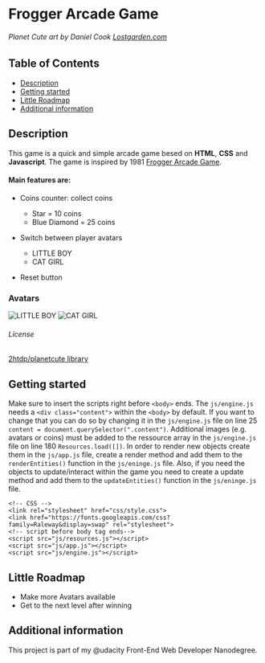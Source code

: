 # Frogger Arcade Game
###### Planet Cute art by Daniel Cook [Lostgarden.com](http://Lostgarden.com)

## Table of Contents

* [Description](#description)
* [Getting started](#getting-started)
* [Little Roadmap](#little-roadmap)
* [Additional information](#additional-information)

## Description

This game is a quick and simple arcade game besed on **HTML**, **CSS** and **Javascript**.
The game is inspired by 1981 [Frogger Arcade Game](https://en.wikipedia.org/wiki/Frogger).

#### Main features are:

 * Coins counter: collect coins
 	* Star = 10 coins
 	* Blue Diamond = 25 coins

 * Switch between player avatars
 	* LITTLE BOY
 	* CAT GIRL

 * Reset button

### Avatars

![LITTLE BOY](https://github.com/cintogia/frontend-nanodegree-arcade-game/tree/master/images/char-boy.png)
![CAT GIRL](https://github.com/cintogia/frontend-nanodegree-arcade-game/tree/master/images/char-cat-girl.png)

###### License

[2htdp/planetcute library](https://docs.racket-lang.org/teachpack/2htdpPlanet_Cute_Images.html)

## Getting started

Make sure to insert the scripts right before ```<body>``` ends.
The ```js/engine.js``` needs a ```<div class="content">``` within the ```<body>``` by default.
If you want to change that you can do so by changing it in the ```js/engine.js``` file on line 25 ```content = document.querySelector(".content")```.
Additional images (e.g. avatars or coins) must be added to the ressource array in the ```js/engine.js``` file on line 180 ```Resources.load([])```.
In order to render new objects create them in the ```js/app.js``` file, create a render method and add them to the ```renderEntities()``` function in the ```js/eninge.js``` file.
Also, if you need the objects to update/interact within the game you need to create a update method and add them to the ```updateEntities()``` function in the ```js/eninge.js``` file.

```
<!-- CSS -->
<link rel="stylesheet" href="css/style.css">
<link href="https://fonts.googleapis.com/css?family=Raleway&display=swap" rel="stylesheet">
<!-- script before body tag ends-->
<script src="js/resources.js"></script>
<script src="js/app.js"></script>
<script src="js/engine.js"></script>
```

## Little Roadmap

 * Make more Avatars available
 * Get to the next level after winning

## Additional information

This project is part of my @udacity Front-End Web Developer Nanodegree.